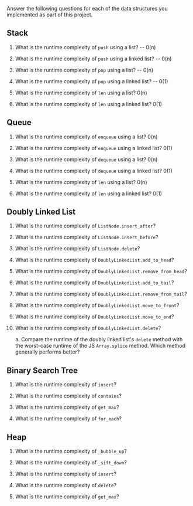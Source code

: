 Answer the following questions for each of the data structures you implemented as part of this project.

## Stack

1. What is the runtime complexity of `push` using a list?
-- 0(n)

2. What is the runtime complexity of `push` using a linked list?
-- 0(n)

3. What is the runtime complexity of `pop` using a list?
-- 0(n)

4. What is the runtime complexity of `pop` using a linked list?
-- 0(1)

5. What is the runtime complexity of `len` using a list?
0(n)

6. What is the runtime complexity of `len` using a linked list?
0(1)

## Queue

1. What is the runtime complexity of `enqueue` using a list?
0(n)

2. What is the runtime complexity of `enqueue` using a linked list?
0(1)

3. What is the runtime complexity of `dequeue` using a list?
0(n)

4. What is the runtime complexity of `dequeue` using a linked list?
0(1)

5. What is the runtime complexity of `len` using a list?
0(n)

6. What is the runtime complexity of `len` using a linked list?
0(1)

## Doubly Linked List

1. What is the runtime complexity of `ListNode.insert_after`?

2. What is the runtime complexity of `ListNode.insert_before`?

3. What is the runtime complexity of `ListNode.delete`?

4. What is the runtime complexity of `DoublyLinkedList.add_to_head`?

5. What is the runtime complexity of `DoublyLinkedList.remove_from_head`?

6. What is the runtime complexity of `DoublyLinkedList.add_to_tail`?

7. What is the runtime complexity of `DoublyLinkedList.remove_from_tail`?

8. What is the runtime complexity of `DoublyLinkedList.move_to_front`?

9. What is the runtime complexity of `DoublyLinkedList.move_to_end`?

10. What is the runtime complexity of `DoublyLinkedList.delete`?

    a. Compare the runtime of the doubly linked list's `delete` method with the worst-case runtime of the JS `Array.splice` method. Which method generally performs better?

## Binary Search Tree

1. What is the runtime complexity of `insert`? 

2. What is the runtime complexity of `contains`?

3. What is the runtime complexity of `get_max`? 

4. What is the runtime complexity of `for_each`?
    
## Heap

1. What is the runtime complexity of `_bubble_up`?

2. What is the runtime complexity of `_sift_down`?

3. What is the runtime complexity of `insert`?

4. What is the runtime complexity of `delete`?

5. What is the runtime complexity of `get_max`?
